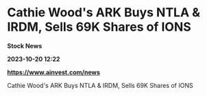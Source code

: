 # Cathie Wood's ARK Buys NTLA & IRDM, Sells 69K Shares of IONS
**Stock News**

**2023-10-20 12:22**

**https://www.ainvest.com/news**

Cathie Wood's ARK Buys NTLA & IRDM, Sells 69K Shares of IONS